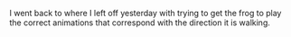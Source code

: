 I went back to where I left off yesterday with trying to get the frog to play the correct animations that correspond with the direction it is walking. 
